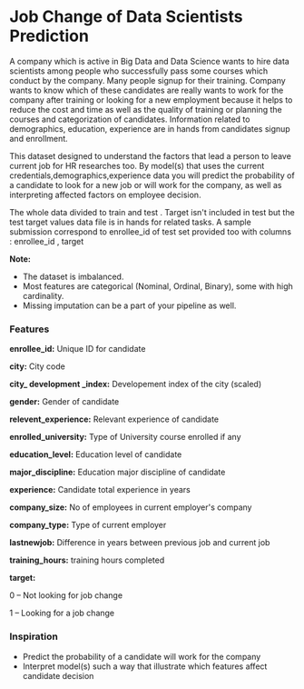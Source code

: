 # Job Change of Data Scientists Prediction


A company which is active in Big Data and Data Science wants to hire data scientists among people who successfully pass some courses which conduct by the company. Many people signup for their training. Company wants to know which of these candidates are really wants to work for the company after training or looking for a new employment because it helps to reduce the cost and time as well as the quality of training or planning the courses and categorization of candidates. Information related to demographics, education, experience are in hands from candidates signup and enrollment.

This dataset designed to understand the factors that lead a person to leave current job for HR researches too. By model(s) that uses the current credentials,demographics,experience data you will predict the probability of a candidate to look for a new job or will work for the company, as well as interpreting affected factors on employee decision.

The whole data divided to train and test . Target isn't included in test but the test target values data file is in hands for related tasks. A sample submission correspond to enrollee_id of test set provided too with columns : enrollee_id , target



**Note:**

* The dataset is imbalanced.
* Most features are categorical (Nominal, Ordinal, Binary), some with high cardinality.
* Missing imputation can be a part of your pipeline as well.

### **Features**

**enrollee_id:** Unique ID for candidate

**city:** City code

**city_ development _index:** Developement index of the city (scaled)

**gender:** Gender of candidate

**relevent_experience:** Relevant experience of candidate

**enrolled_university:** Type of University course enrolled if any

**education_level:** Education level of candidate

**major_discipline:** Education major discipline of candidate

**experience:** Candidate total experience in years

**company_size:** No of employees in current employer's company

**company_type:** Type of current employer

**lastnewjob:** Difference in years between previous job and current job

**training_hours:** training hours completed

**target:**

0 – Not looking for job change

1 – Looking for a job change

### **Inspiration**
* Predict the probability of a candidate will work for the company
* Interpret model(s) such a way that illustrate which features affect candidate decision


